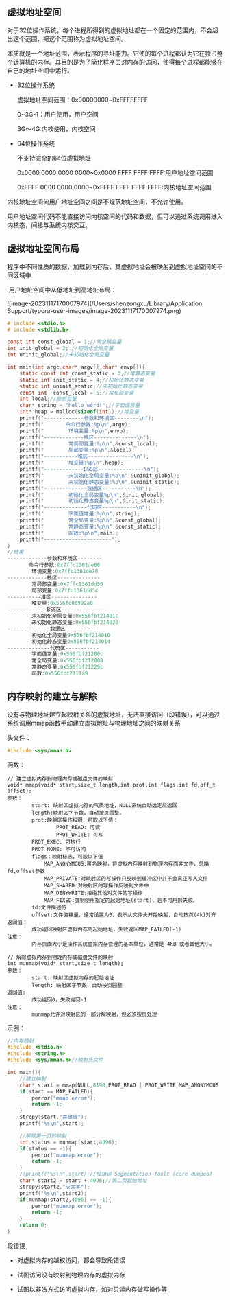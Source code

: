 ## 虚拟地址空间

   对于32位操作系统，每个进程所得到的虚拟地址都在一个固定的范围内，不会超出这个范围，把这个范围称为虚拟地址空间。

​    本质就是一个地址范围，表示程序的寻址能力。它使的每个进程都认为它在独占整个计算机的内存。其目的是为了简化程序员对内存的访问，使得每个进程都能够在自己的地址空间中运行。

* 32位操作系统

  虚拟地址空间范围：0x00000000~0xFFFFFFFF

  0~3G-1：用户使用，用户空间

  3G～4G:内核使用，内核空间

* 64位操作系统

  不支持完全的64位虚拟地址

  0x0000 0000 0000 0000~0x0000 FFFF FFFF FFFF:用户地址空间范围

  0xFFFF 0000 0000 0000~0xFFFF FFFF FFFF FFFF:内核地址空间范围

内核地址空间何用户地址空间之间是不规范地址空间，不允许使用。

用户地址空间代码不能直接访问内核空间的代码和数据，但可以通过系统调用进入内核态，间接与系统内核交互。

## 虚拟地址空间布局

​	程序中不同性质的数据，加载到内存后，其虚拟地址会被映射到虚拟地址空间的不同区域中

​	用户地址空间中从低地址到高地址布局：

![image-20231117170007974](/Users/shenzongxu/Library/Application Support/typora-user-images/image-20231117170007974.png)

```c
# include <stdio.h>
# include <stdlib.h>

const int const_global = 1;//常全局变量
int init_global = 2; //初始化全局变量
int uninit_global;//未初始化全局变量

int main(int argc,char* argv[],char* envp[]){
    static const int const_static = 3;//常静态变量
    static int init_static = 4;//初始化静态变量
    static int uninit_static;//未初始化静态变量
    const int  const_local = 5;//常局部变量
    int local;//局部变量
    char* string = "hello word!";//字面值常量
    int* heap = malloc(sizeof(int));//堆变量
    printf("-------------参数和环境区--------\n");
    printf("       命令行参数:%p\n",argv);
    printf("        环境变量:%p\n",envp);
    printf("-------------栈区--------------\n");
    printf("        常局部变量:%p\n",&const_local);
    printf("        局部变量:%p\n",&local);
    printf("-----------堆区---------------\n");
    printf("        堆变量:%p\n",heap);
    printf("-------------BSS区---------------\n");
    printf("        未初始化全局变量:%p\n",&uninit_global);
    printf("        未初始化静态变量:%p\n",&uninit_static);
    printf("--------------数据区-----------\n");
    printf("        初始化全局变量%p\n",&init_global);
    printf("        初始化静态变量%p\n",&init_static);
    printf("--------------代码区-----------\n");
    printf("        字面值常量:%p\n",string);
    printf("        常全局变量:%p\n",&const_global);
    printf("        常静态变量:%p\n",&const_static);
    printf("        函数:%p\n",main);
    printf("----------------------");
}
//结果
-------------参数和环境区--------
       命令行参数:0x7ffc1361de68
        环境变量:0x7ffc1361de78
-------------栈区--------------
        常局部变量:0x7ffc1361dd30
        局部变量:0x7ffc1361dd34
-----------堆区---------------
        堆变量:0x556fc06992a0
-------------BSS区---------------
        未初始化全局变量:0x556fbf21401c
        未初始化静态变量:0x556fbf214020
--------------数据区-----------
        初始化全局变量0x556fbf214010
        初始化静态变量0x556fbf214014
--------------代码区-----------
        字面值常量:0x556fbf21200c
        常全局变量:0x556fbf212008
        常静态变量:0x556fbf21229c
        函数:0x556fbf2111a9
```



## 内存映射的建立与解除

没有与物理地址建立起映射关系的虚拟地址，无法直接访问（段错误），可以通过系统调用mmap函数手动建立虚拟地址与物理地址之间的映射关系

头文件：

```c
#include <sys/mman.h>
```

函数：

```
// 建立虚拟内存到物理内存或磁盘文件的映射
void* mmap(void* start,size_t length,int prot,int flags,int fd,off_t offset);
参数：
		start: 映射区虚拟内存的气质地址，NULL系统自动选定后返回
		length:映射区字节数，自动按页圆整。
		prot:映射区操作权限，可取以下值：
				PROT_READ: 可读
				PROT_WRITE: 可写
        PROT_EXEC: 可执行
        PROT_NONE: 不可访问
		flags：映射标志，可取以下值
		    MAP_ANONYMOUS:匿名映射，将虚拟内存映射到物理内存而非文件，忽略fd,offset参数
		    MAP_PRIVATE:对映射区的写操作只反映到缓冲区中并不会真正写入文件
		    MAP_SHARED:对映射区的写操作反映到文件中
		    MAP_DENYWRITE:拒绝其他对文件的写操作
		    MAP_FIXED:强制使用指定的起始地址(start)，若不可用则失败。
		fd:文件描述符
		offset:文件偏移量，通常设置为0，表示从文件头开始映射，自动按页(4k)对齐
返回值：
		成功返回映射区虚拟内存的起始地址，失败返回MAP_FAILED(-1)
注意：
		内存页面大小是操作系统虚拟内存管理的基本单位，通常是 4KB 或者其他大小。
```

```
// 解除虚拟内存到物理内存或磁盘文件的映射
int munmap(void* start,size_t length);
参数：
		start: 映射区虚拟内存的起始地址
		length: 映射区字节数，自动按页圆整
返回值: 
		成功返回0，失败返回-1
注意；
		munmap允许对映射区的一部分解映射，但必须按页处理
```

示例：

```c
//内存映射
#include <stdio.h>
#include <string.h>
#include <sys/mman.h>//映射头文件

int main(){
    //建立映射
    char* start = mmap(NULL,8196,PROT_READ | PROT_WRITE,MAP_ANONYMOUS | MAP_PRIVATE,0,0 );
    if(start == MAP_FAILED){ 
        perror("mmap error");
        return -1;
    }
    strcpy(start,"喜狼狼");
    printf("%s\n",start);

    //解除第一页的映射
    int status = munmap(start,4096);
    if(status == -1){
        perror("munmap error");
        return -1;
    }
    //printf("%s\n",start);//段错误 Segmentation fault (core dumped)
    char* start2 = start + 4096;//第二页起始地址
    strcpy(start2,"灰太羊");
    printf("%s\n",start2);
    if(munmap(start2,4096) == -1){
        perror("munmap error");
        return -1;
    }
    return 0;
}
```

段错误

- ﻿对虚拟内存的越权访问，都会导致段错误
   
- ﻿试图访问没有映射到物理内存的虛拟内存
   
- ﻿试图以非法方式访问虚拟内存，如对只读内存做写操作等
